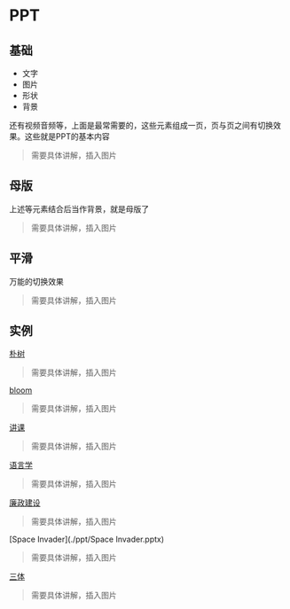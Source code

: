 # PPT

## 基础

- 文字
- 图片
- 形状
- 背景

还有视频音频等，上面是最常需要的，这些元素组成一页，页与页之间有切换效果。这些就是PPT的基本内容

> 需要具体讲解，插入图片

## 母版

上述等元素结合后当作背景，就是母版了
> 需要具体讲解，插入图片

## 平滑

万能的切换效果
> 需要具体讲解，插入图片

## 实例

[朴树](./ppt/朴树.pptx)

> 需要具体讲解，插入图片

[bloom](./ppt/bloom.pptx)

> 需要具体讲解，插入图片

[讲课](./ppt/讲课.pptx)

> 需要具体讲解，插入图片

[语言学](./ppt/语言学。pptx)

> 需要具体讲解，插入图片

[廉政建设](./ppt/廉政建设.pptx)

> 需要具体讲解，插入图片

[Space Invader](./ppt/Space Invader.pptx)

> 需要具体讲解，插入图片

[三体](./ppt/三体.pptx)

> 需要具体讲解，插入图片

